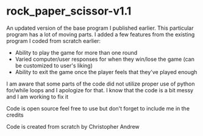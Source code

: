 # rock_paper_scissor-v1.1
An updated version of the base program I published earlier.
This particular program has a lot of moving parts.
I added a few features from the existing program I coded from scratch earlier:
  + Ability to play the game for more than one round 
  + Varied computer/user responses for when they win/lose the game (can be customized to user's liking)
  + Ability to exit the game once the player feels that they've played enough

I am aware that some parts of the code did not utilize proper use of python for/while loops and I apologize for that.
I know that the code is a bit messy and I am working to fix it

Code is open source feel free to use but don't forget to include me in the credits

Code is created from scratch by Christopher Andrew
  
